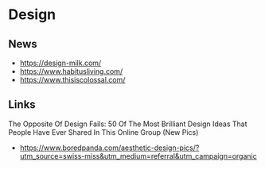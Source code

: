# Design

## News
* https://design-milk.com/
* https://www.habitusliving.com/
* https://www.thisiscolossal.com/


## Links

The Opposite Of Design Fails: 50 Of The Most Brilliant Design Ideas That People Have Ever Shared In This Online Group (New Pics)

* https://www.boredpanda.com/aesthetic-design-pics/?utm_source=swiss-miss&utm_medium=referral&utm_campaign=organic